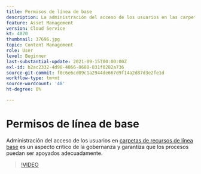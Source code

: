 ```yaml
---
title: Permisos de línea de base
description: La administración del acceso de los usuarios en las carpetas de recursos de línea de base es un aspecto crítico de la gobernanza y garantiza que los procesos se puedan admitir correctamente.
feature: Asset Management
version: Cloud Service
kt: 4870
thumbnail: 37696.jpg
topic: Content Management
role: User
level: Beginner
last-substantial-update: 2021-09-15T00:00:00Z
exl-id: b2ac2332-4d98-4866-8688-831f0282a736
source-git-commit: f0c6e6cd09c1a2944de667d9f14a2d87d3e2fe1d
workflow-type: tm+mt
source-wordcount: '48'
ht-degree: 0%

---
```


# Permisos de línea de base

Administración del acceso de los usuarios en [carpetas de recursos de línea base](./baseline-folders.md) es un aspecto crítico de la gobernanza y garantiza que los procesos puedan ser apoyados adecuadamente.

>[!VIDEO](https://video.tv.adobe.com/v/37696/?quality=12&learn=on&hidetitle=true)
